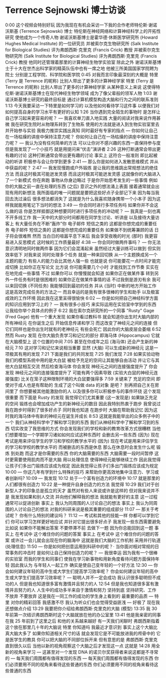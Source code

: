 # Terrence Sejnowski 博士访谈

0:00
这个视频会特别好玩 因为我现在有机会采访一下我的合作老师特伦斯·谢诺沃斯基 (Terrence Sejnowski) 博士 特伦斯在神经网络和计算神经科学上的开拓性研究 使他成为一个传奇人物 谢诺沃斯基博士是霍华德·休斯医学研究所 (Howard Hughes Medical Institute) 的一位研究员 并被索尔克生物研究所 (Salk Institute for Biological Studies) 评为弗朗西斯·克里克 (Francis Crick) 教授 并被索尔克生物研究所 (Salk Institute for Biological Studies) 评为弗朗西斯·克里克 (Francis Crick) 教授 他同时还管理着那里的计算神经生物学实验室 除此之外 谢诺沃斯基博士于十大在世杰出科学家的精英队伍中也有一席之地 他被三所美国国家学院聘为院士 分别是工程学院、科学院和医学院
0:45
对我而言印象最深刻的大概是 特里 (Terry 是 Terrence 的昵称) 比别人带出了更多的计算神经学家 特里 (Terry 是 Terrence 的昵称) 比别人带出了更多的计算神经学家 从某种意义上来说 这使得特伦斯·谢诺沃斯基博士在现代神经生物学领域 成为了像父辈般的领军人物
1:03
谢诺沃斯基博士研究的最终目标是 通过计算机模型构造大脑和行为之间的联系准则
1:13
今天我要采访一下特里是如何学习的 以及他如何看待学习这件事 以便我们对如何提高自身的学习水平有更好的认知
1:26
当你遇到完全陌生的事物时 是怎样让自己学习起来更容易的呢？ — 我喜欢单刀直入地实践 大量的阅读对我来说作用甚微 我在研究生院时从物理系转到了生物系 使用的方法就是进入到生物实验室里去 并开始参与实验 我极力推崇实践出真知 同时最好有专家的指点 — 你如何让自己在一场枯燥的讲座中保持注意力呢？ 你如何让自己在一场枯燥的讲座中保持注意力呢？ — 我认为没有任何简单的方法 可以让你对不感兴趣的东西一直保持参与度 但是我发现了一个小技巧 就是用提问来“伏击”演讲者
2:26
这种打断通常会带出更有趣的讨论 这种打断通常会带出更有趣的讨论 事实上 这符合一般准则 即比起被动的听讲 积极参与会让你学到更多
2:41
— 那么你是如何进入发散思维模式 并从中获益的呢？
2:47
— 我发现慢跑或户外锻炼 是让我的思维跳出常规想法的绝佳方法 而且这时极其可能迸发灵感 而且这时极其可能迸发灵感 这就像你的大脑进入了一个新模式 你在奔跑 事物从你身边略过 于是你开始思考发生的一些事情 例如你的大脑之前一直在处理的东西 (之后) 意识之外的想法涌上表面 接着通常就会出现有用的新想法 我所面临的唯一问题就是要把这些好点子全部记下来 因为每当我回去洗过澡后 很多想法都消失了 这就是为什么我喜欢随身携带一个小本子 因为这样我就能用笔记下当时的想法
3:49
— 你会同时进行多项任务吗 如果你并不会这么做的话 你是怎样抵御这种想要同时进行多项任务的冲动呢？ — 我真是一刻也离不开多线工作 我一天中的大部分时间都用在同学生讨论、听讲座 以及接待大量访客上 有大量任务在不断“轰炸”你 电子邮件 短信之类的 这都是你想完成的重要任务 电子邮件 短信之类的 这都是你想完成的重要任务 如果做不到统筹兼顾的话 日子将会很难熬 然而 当白日的喧嚣平息下来后 我会享受夜晚的时光 (那时) 我更容易进入反思模式 这时候的工作质量最好
4:38
— 你会同时做两件事吗？ — 你无法意识清明地同时做两件事 因为它们会混淆起来 虽然经过大量训练可以做到 但实则效率低下 对我来说 同时处理多个任务 就是一种来回切换 从一个主题换成另一个主题的能力 有些人的能力会比其他人强一些 也就是说 你可能要花一点时间才能完成切换 比如你正在写论文 比方说 你可能需要几个小时 才能找到工作节奏 实实在在地完成一些事情 不过 如果你可以 你慢慢就会知道 如果你正在做某件事 转到另外一件任务有时是很困难的 如果你正在做某件事情的话 不过我倒是游刃有余 我可以来回切换 (不同任务) 我能够回到最初的任务 并从 (当时) 中断的地方开始工作 这是高效完成任务的方法之一 而且幸运的是我有很多很棒的学生和助手 以及极富成效的工作环境 因此我在这里呆得很愉快
6:02
— 你是如何把自己神经科学方面的知识应用到学习上的？ — 我有很多小技巧 来实际运用在实验室中学到的东西 让我给你举个具体点的例子
6:22
我在索尔克研究所的一个同事 "Rusty" Gage (Fred Gage) 他有一个重大发现 如果你看过教科书 就会知道你出生时大脑内部的所有神经元 在你诞生之后 开始信息传递和学习 而这改变了神经元之间的连接 但它们同样也是你出生时就有的老神经元 有些会死亡 因此你的大脑皮层会萎缩
6:52
然而 Rusty 发现 在你大脑负责学习和记忆的部分 即海马体 (Hippocampus) 它就在大脑模型上 这个位置的中间
7:05
甚至在你成年之后 (海马体) 还会产生新的神经元
7:10
这对学习和记忆来说相当重要 显然 (大脑) 可以生成新的神经元 这是一项极其有用的发现
7:21
下面是我们的共同发现
7:25
我们发现
7:28
如果实验动物 我们的模型系统中用的是大白鼠 被给予充足的空间让其能够自由活动 并让它与其他大白鼠相互交流 然后检查海马体 你会发现 神经元之间的连接强度提升了 你会发现 神经元之间的连接强度提升了 可能有两个因素导致 (实验大白鼠的神经元连接强度) 比关在笼子这种限制环境的大白鼠要强得多
7:59
关键来了 充足的空间 即使对于成人也是有帮助的 生成了这个叫做 data 的对象 是吧？ 别再把自己关在房间里了 你想要被其他能激励你的人 以及很多你可以积极参与的事件环绕 这个发现很重要 而下面是 Rusty 的发现 我觉得它们尤其重要 (这一发现是) 如果缺乏充足的空间 锻炼也会增加成功产生的新神经元的数目 因此我特别热衷于跑步 我曾说过我在跑步时得到了很多好点子 同时我也知道 在跑步时 大脑在帮助我记忆 因为这时我的海马体中有新的神经元在诞生并成长
8:53
这就是我能举出的众多例子中的一个 我们从神经科学中了解和学习到的东西 我们从神经科学中了解和学习到的东西 切实改变了我思维的方式 你会发现我们的学校和新的教育改革方式很糟糕 当他们想要增加一个学期学习诸如如何应试这种东西时 会删去另一些东西 (因为) 现在考试是用来评估学生的学习和学校的教学水平的 (因为) 现在考试是用来评估学生的学习和学校的教学水平的 而被删去的东西是休息 那么在休息时会发生什么呢 锻炼 到处跑 而这才是你需要的东西 你的大脑需要的东西 大脑需要一段时间暂停 这时更需要使用肌肉而不是大脑 用以处理信息 使得神经元能够继续工作 因此我觉得让孩子们多出门锻炼应该成为规定 因此我觉得让孩子们多出门锻炼应该成为规定
10:00
— 你这几年有学到什么特殊的技巧 来帮助你更高效地集中注意力、学习或者创新吗?
10:09
— 我发现
10:12
处于一个富有创造力的环境中
10:17
就是那里的人们都很有创造力
10:22
是一种提升自身创造力的方法 我觉得
10:29
我们对于创新型人才的印象总是孤立的天才 虽然对有些人来说或许是这样的 但对我来说并不是 我发现如果和别人交流 并向他们解释我的想法 我就能有更好的主意 这一过程通常可以促进创新 事实上 我认为同周围的人讨论自己的想法 事实上 我认为同周围的人讨论自己的想法 对我的科研来说是极其重要的组成部分
11:07
— 那关于考试呢？ 你有什么特别的建议吗？
11:12
— 考试和其他的技能一样 你都可以学到它们 你可以学习怎样更好地应试 并针对它提出很多好点子 我发现一些东西需要避免 比如说 如果你不能解出答案 不要停滞不前 去做下一题 因为你总能回到这一题 事实上 在考试中 这个难住你的问题的答案 事实上 在考试中 这个难住你的问题的答案 或许过一会儿就会出现在你的脑海中 这就是我们大脑的工作机制 采用并行轨道 (处理信息)
11:50
— 你是如何把创意运用到科研中的呢？· 当你面对相对常规的日常事务的冲击时 是如何让自己保持创造力的呢？ — 我很幸运 因为我有一个很棒的实验室 而我的学生和同事们 使我在学习新事物和用新角度看待问题方面保持年轻 因此我认为 与年轻人一起工作 确实是使自己变年轻的一个好方法
12:30
— 你会如何建议年轻的高中生或大学生们提高学习效率呢？ 你会如何建议年轻的高中生或大学生们提高学习效率呢？ — 聪明人并不一定会成功 我认识很多聪明但不成功的人 但是我也知道很多富有激情并且努力的人
12:54
但是我也知道很多富有激情并且努力的人 人生中的成功多半来自于激情和努力 坚持到底 坚持研究、工作 不放弃 不要放弃 这是我在一同工作的成功的学生身上看到的 最重要的品质 — 特里 对你的精彩回答 我感激不尽 我认为听众们也会觉得受益匪浅 — 好极了 现在我还想做点介绍
13:29
我要把你介绍给弗朗西斯·克里克的大脑 (模型)
13:35
我 30 年前第一次结识弗朗西斯时这个大脑就放在他的办公室里
13:41
他是我亲密的同事 在我 25 年前到了这里之后 和他的关系越来越好 有一天我们闲聊时 弗朗西斯指着这个放在那里几十年的大脑说 特里 你知道吗 我最近才意识到 事实上这个大脑比真大脑大多了 如果你知道相关尺寸的话 就会发现它是不可能放进我的颅骨中的 它是医学生的教具 你可以把大脑的不同部位拆开来 但有意思的是 弗朗西斯·克里克直到很久以后 当他以新的视角观察这个大脑之后才发现这一点 这就是
14:28
用全新的视角来学习 — 这甚至对一个发现 DNA 的诺贝尔奖获得者来说这都是不寻常的 — 每天我们周围都有值得发现的东西 — 每天我们周围都有值得发现的东西 你们必须要用不同的视角来看待这些普通的东西 你们必须要用不同的视角来看待这些普通的东西
